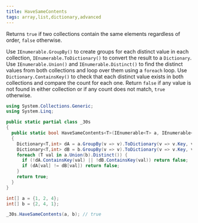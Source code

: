 ```yaml
---
title: HaveSameContents
tags: array,list,dictionary,advanced
---
```


Returns `true` if two collections contain the same elements regardless of order, `false` otherwise.

Use `IEnumerable.GroupBy()` to create groups for each distinct value in each collection, `IEnumerable.ToDictionary()` to convert the result to a `Dictionary`.
Use `IEnumerable.Union()` and `IEnumerable.Distinct()` to find the distinct values from both collections and loop over them using a `foreach` loop.
Use `Dictionary.ContainsKey()` to check that each distinct value exists in both collections and compare the count for each one.
Return `false` if any value is not found in either collection or if any count does not match, `true` otherwise.

```csharp
using System.Collections.Generic;
using System.Linq;

public static partial class _30s 
{
  public static bool HaveSameContents<T>(IEnumerable<T> a, IEnumerable<T> b)
  {
    Dictionary<T,int> dA = a.GroupBy(v => v).ToDictionary(v => v.Key, v => v.Count());
    Dictionary<T,int> dB = b.GroupBy(v => v).ToDictionary(v => v.Key, v => v.Count());
    foreach (T val in a.Union(b).Distinct()) {
      if (!dA.ContainsKey(val) || !dB.ContainsKey(val)) return false;
      if (dA[val] != dB[val]) return false;
    }
    return true;
  }
}
```

```csharp
int[] a = {1, 2, 4};
int[] b = {2, 4, 1};

_30s.HaveSameContents(a, b); // true
```
